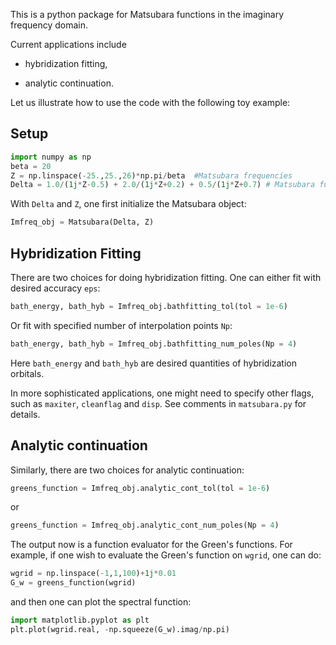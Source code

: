This is a python package for Matsubara functions in the imaginary frequency domain. 

Current applications include

- hybridization fitting,

- analytic continuation.

Let us illustrate how to use the code with the following toy example:
## Setup
```python
import numpy as np
beta = 20
Z = np.linspace(-25.,25.,26)*np.pi/beta  #Matsubara frequencies
Delta = 1.0/(1j*Z-0.5) + 2.0/(1j*Z+0.2) + 0.5/(1j*Z+0.7) # Matsubara functions on these frequencies
```

With `Delta` and `Z`, one first initialize the Matsubara object:
```python
Imfreq_obj = Matsubara(Delta, Z)
```

## Hybridization Fitting
There are two choices for doing hybridization fitting. One can either fit with desired accuracy `eps`:
```python
bath_energy, bath_hyb = Imfreq_obj.bathfitting_tol(tol = 1e-6)
```
Or fit with specified number of interpolation points `Np`:
```python
bath_energy, bath_hyb = Imfreq_obj.bathfitting_num_poles(Np = 4)
```
Here `bath_energy` and `bath_hyb` are desired quantities of hybridization orbitals. 

In more sophisticated applications, one might need to specify other flags, such as `maxiter`, `cleanflag` and `disp`. See comments in `matsubara.py` for details.

## Analytic continuation

Similarly, there are two choices for analytic continuation:

```python
greens_function = Imfreq_obj.analytic_cont_tol(tol = 1e-6)
```

or

```python
greens_function = Imfreq_obj.analytic_cont_num_poles(Np = 4)
```

The output now is a function evaluator for the Green's functions. For example, if one wish to evaluate the Green's function on `wgrid`, one can do:

```python
wgrid = np.linspace(-1,1,100)+1j*0.01
G_w = greens_function(wgrid)
```
and then one can plot the spectral function:
```python
import matplotlib.pyplot as plt
plt.plot(wgrid.real, -np.squeeze(G_w).imag/np.pi)
```
